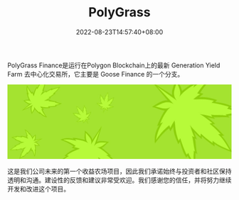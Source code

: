 ﻿---
title: "PolyGrass"
description: "PolyGrass Finance是运行在Polygon Blockchain上的最新 Generation Yield Farm 去中心化交易所，它主要是 Goose Finance 的一个分支。"
date: 2022-08-23T14:57:40+08:00
lastmod: 2022-08-23T14:57:40+08:00
draft: false
authors: ["Simon"]
featuredImage: "polygrass.png"
tags: ["DeFi","PolyGrass"]
categories: ["nfts"]
nfts: ["DeFi"]
blockchain: "Polygon"
website: "https://polygrass.online/"
twitter: "https://twitter.com/polygrassdefi/"
discord: ""
telegram: "https://t.me/polygrass"
github: ""
youtube: ""
twitch: ""
facebook: ""
instagram: ""
reddit: ""
medium: ""
steam: ""
gitbook: ""
googleplay: ""
appstore: ""
status: "Live"
weight: 
lightgallery: true
toc: true
pinned: false
recommend: false
recommend1: false
---
PolyGrass Finance是运行在Polygon Blockchain上的最新 Generation Yield Farm 去中心化交易所，它主要是 Goose Finance 的一个分支。

![配图](108014022360.jpg)

这是我们公司未来的第一个收益农场项目，因此我们承诺始终与投资者和社区保持透明和沟通。建设性的反馈和建议非常受欢迎。我们感谢您的信任，并将努力继续开发和改进这个项目。